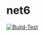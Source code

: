 # net6

[![Build-Test](https://github.com/kevin-maciel/net6/actions/workflows/build-test.yml/badge.svg?event=push)](https://github.com/kevin-maciel/net6/actions/workflows/build-test.yml)
